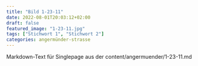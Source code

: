 ```yaml
---
title: "Bild 1-23-11"
date: 2022-08-01T20:03:12+02:00
draft: false
featured_image: "1-23-11.jpg"
tags: ["Stichwort 1", "Stichwort 2"]
categories: angermünder-strasse
---
```



Markdown-Text für Singlepage aus der content/angermuender/1-23-11.md